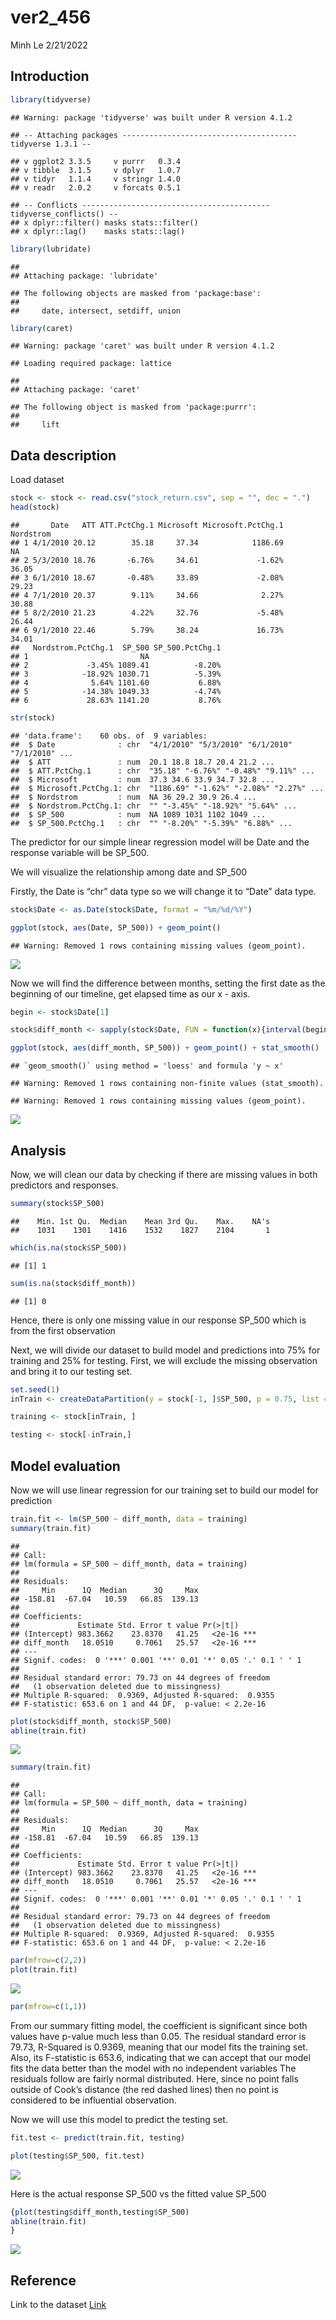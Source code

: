 ver2\_456
================
Minh Le
2/21/2022

## Introduction

``` r
library(tidyverse)
```

    ## Warning: package 'tidyverse' was built under R version 4.1.2

    ## -- Attaching packages --------------------------------------- tidyverse 1.3.1 --

    ## v ggplot2 3.3.5     v purrr   0.3.4
    ## v tibble  3.1.5     v dplyr   1.0.7
    ## v tidyr   1.1.4     v stringr 1.4.0
    ## v readr   2.0.2     v forcats 0.5.1

    ## -- Conflicts ------------------------------------------ tidyverse_conflicts() --
    ## x dplyr::filter() masks stats::filter()
    ## x dplyr::lag()    masks stats::lag()

``` r
library(lubridate)
```

    ## 
    ## Attaching package: 'lubridate'

    ## The following objects are masked from 'package:base':
    ## 
    ##     date, intersect, setdiff, union

``` r
library(caret)
```

    ## Warning: package 'caret' was built under R version 4.1.2

    ## Loading required package: lattice

    ## 
    ## Attaching package: 'caret'

    ## The following object is masked from 'package:purrr':
    ## 
    ##     lift

## Data description

Load dataset

``` r
stock <- stock <- read.csv("stock_return.csv", sep = "", dec = ".")
head(stock)
```

    ##       Date   ATT ATT.PctChg.1 Microsoft Microsoft.PctChg.1 Nordstrom
    ## 1 4/1/2010 20.12        35.18     37.34            1186.69        NA
    ## 2 5/3/2010 18.76       -6.76%     34.61             -1.62%     36.05
    ## 3 6/1/2010 18.67       -0.48%     33.89             -2.08%     29.23
    ## 4 7/1/2010 20.37        9.11%     34.66              2.27%     30.88
    ## 5 8/2/2010 21.23        4.22%     32.76             -5.48%     26.44
    ## 6 9/1/2010 22.46        5.79%     38.24             16.73%     34.01
    ##   Nordstrom.PctChg.1  SP_500 SP_500.PctChg.1
    ## 1                         NA                
    ## 2             -3.45% 1089.41          -8.20%
    ## 3            -18.92% 1030.71          -5.39%
    ## 4              5.64% 1101.60           6.88%
    ## 5            -14.38% 1049.33          -4.74%
    ## 6             28.63% 1141.20           8.76%

``` r
str(stock)
```

    ## 'data.frame':    60 obs. of  9 variables:
    ##  $ Date              : chr  "4/1/2010" "5/3/2010" "6/1/2010" "7/1/2010" ...
    ##  $ ATT               : num  20.1 18.8 18.7 20.4 21.2 ...
    ##  $ ATT.PctChg.1      : chr  "35.18" "-6.76%" "-0.48%" "9.11%" ...
    ##  $ Microsoft         : num  37.3 34.6 33.9 34.7 32.8 ...
    ##  $ Microsoft.PctChg.1: chr  "1186.69" "-1.62%" "-2.08%" "2.27%" ...
    ##  $ Nordstrom         : num  NA 36 29.2 30.9 26.4 ...
    ##  $ Nordstrom.PctChg.1: chr  "" "-3.45%" "-18.92%" "5.64%" ...
    ##  $ SP_500            : num  NA 1089 1031 1102 1049 ...
    ##  $ SP_500.PctChg.1   : chr  "" "-8.20%" "-5.39%" "6.88%" ...

The predictor for our simple linear regression model will be Date and
the response variable will be SP\_500.

We will visualize the relationship among date and SP\_500

Firstly, the Date is “chr” data type so we will change it to “Date” data
type.

``` r
stock$Date <- as.Date(stock$Date, format = "%m/%d/%Y")

ggplot(stock, aes(Date, SP_500)) + geom_point()
```

    ## Warning: Removed 1 rows containing missing values (geom_point).

![](Title456_files/figure-gfm/unnamed-chunk-3-1.png)<!-- -->

Now we will find the difference between months, setting the first date
as the beginning of our timeline, get elapsed time as our x - axis.

``` r
begin <- stock$Date[1]

stock$diff_month <- sapply(stock$Date, FUN = function(x){interval(begin,x)/months(1)})

ggplot(stock, aes(diff_month, SP_500)) + geom_point() + stat_smooth()
```

    ## `geom_smooth()` using method = 'loess' and formula 'y ~ x'

    ## Warning: Removed 1 rows containing non-finite values (stat_smooth).

    ## Warning: Removed 1 rows containing missing values (geom_point).

![](Title456_files/figure-gfm/unnamed-chunk-4-1.png)<!-- -->

## Analysis

Now, we will clean our data by checking if there are missing values in
both predictors and responses.

``` r
summary(stock$SP_500)
```

    ##    Min. 1st Qu.  Median    Mean 3rd Qu.    Max.    NA's 
    ##    1031    1301    1416    1532    1827    2104       1

``` r
which(is.na(stock$SP_500))
```

    ## [1] 1

``` r
sum(is.na(stock$diff_month))
```

    ## [1] 0

Hence, there is only one missing value in our response SP\_500 which is
from the first observation

Next, we will divide our dataset to build model and predictions into 75%
for training and 25% for testing. First, we will exclude the missing
observation and bring it to our testing set.

``` r
set.seed(1)
inTrain <- createDataPartition(y = stock[-1, ]$SP_500, p = 0.75, list = FALSE)

training <- stock[inTrain, ]

testing <- stock[-inTrain,]
```

## Model evaluation

Now we will use linear regression for our training set to build our
model for prediction

``` r
train.fit <- lm(SP_500 ~ diff_month, data = training)
summary(train.fit)
```

    ## 
    ## Call:
    ## lm(formula = SP_500 ~ diff_month, data = training)
    ## 
    ## Residuals:
    ##     Min      1Q  Median      3Q     Max 
    ## -158.81  -67.04   10.59   66.85  139.13 
    ## 
    ## Coefficients:
    ##             Estimate Std. Error t value Pr(>|t|)    
    ## (Intercept) 983.3662    23.8370   41.25   <2e-16 ***
    ## diff_month   18.0510     0.7061   25.57   <2e-16 ***
    ## ---
    ## Signif. codes:  0 '***' 0.001 '**' 0.01 '*' 0.05 '.' 0.1 ' ' 1
    ## 
    ## Residual standard error: 79.73 on 44 degrees of freedom
    ##   (1 observation deleted due to missingness)
    ## Multiple R-squared:  0.9369, Adjusted R-squared:  0.9355 
    ## F-statistic: 653.6 on 1 and 44 DF,  p-value: < 2.2e-16

``` r
plot(stock$diff_month, stock$SP_500)
abline(train.fit)
```

![](Title456_files/figure-gfm/unnamed-chunk-7-1.png)<!-- -->

``` r
summary(train.fit)
```

    ## 
    ## Call:
    ## lm(formula = SP_500 ~ diff_month, data = training)
    ## 
    ## Residuals:
    ##     Min      1Q  Median      3Q     Max 
    ## -158.81  -67.04   10.59   66.85  139.13 
    ## 
    ## Coefficients:
    ##             Estimate Std. Error t value Pr(>|t|)    
    ## (Intercept) 983.3662    23.8370   41.25   <2e-16 ***
    ## diff_month   18.0510     0.7061   25.57   <2e-16 ***
    ## ---
    ## Signif. codes:  0 '***' 0.001 '**' 0.01 '*' 0.05 '.' 0.1 ' ' 1
    ## 
    ## Residual standard error: 79.73 on 44 degrees of freedom
    ##   (1 observation deleted due to missingness)
    ## Multiple R-squared:  0.9369, Adjusted R-squared:  0.9355 
    ## F-statistic: 653.6 on 1 and 44 DF,  p-value: < 2.2e-16

``` r
par(mfrow=c(2,2))
plot(train.fit)
```

![](Title456_files/figure-gfm/unnamed-chunk-7-2.png)<!-- -->

``` r
par(mfrow=c(1,1))
```

From our summary fitting model, the coefficient is significant since
both values have p-value much less than 0.05. The residual standard
error is 79.73, R-Squared is 0.9369, meaning that our model fits the
training set. Also, its F-statistic is 653.6, indicating that we can
accept that our model fits the data better than the model with no
independent variables The residuals follow are fairly normal
distributed. Here, since no point falls outside of Cook’s distance (the
red dashed lines) then no point is considered to be influential
observation.

Now we will use this model to predict the testing set.

``` r
fit.test <- predict(train.fit, testing)

plot(testing$SP_500, fit.test)
```

![](Title456_files/figure-gfm/unnamed-chunk-8-1.png)<!-- -->

Here is the actual response SP\_500 vs the fitted value SP\_500

``` r
{plot(testing$diff_month,testing$SP_500)
abline(train.fit)
}
```

![](Title456_files/figure-gfm/unnamed-chunk-9-1.png)<!-- -->

## Reference

Link to the dataset
[Link](https://regressit.com/Stock_returns_with_analysis.xlsx)
